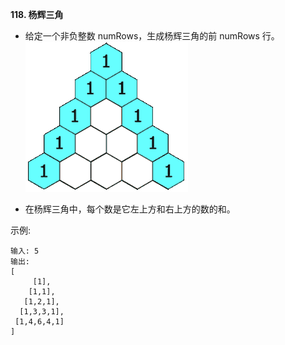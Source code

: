 **118. 杨辉三角**
- 给定一个非负整数 numRows，生成杨辉三角的前 numRows 行。
![PascalTriangle](../../../../../resources/list/generate/PascalTriangle.gif "PascalTriangle")

- 在杨辉三角中，每个数是它左上方和右上方的数的和。

示例:
```
输入: 5
输出:
[
     [1],
    [1,1],
   [1,2,1],
  [1,3,3,1],
 [1,4,6,4,1]
]
```